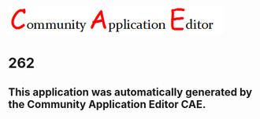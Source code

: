 ![CAE](https://github.com/CAE-Community-Application-Editor/CAE-Deployment-Temp/blob/master/img/logo.png)  

262
===================


This application was automatically generated by the Community Application Editor CAE.  
---------------
